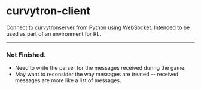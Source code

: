 # curvytron-client

Connect to curvytronserver from Python using WebSocket.
Intended to be used as part of an environment for RL.

***

### Not Finished.

* Need to write the parser for the messages received during the game.
* May want to reconsider the way messages are treated -- received messages are
more like a list of messages.

